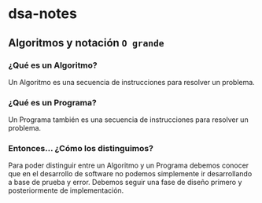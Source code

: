 # dsa-notes

## Algoritmos y notación `O grande`

### ¿Qué es un Algoritmo?
 Un Algoritmo es una secuencia de instrucciones para resolver un problema.

 ### ¿Qué es un Programa?

Un Programa también es una secuencia de instrucciones para resolver un problema.

### Entonces... ¿Cómo los distinguimos?

Para poder distinguir entre un Algoritmo y un Programa debemos conocer que en el desarrollo de software no podemos simplemente ir desarrollando a base de prueba y error. Debemos seguir una fase de diseño primero y posteriormente de implementación.

